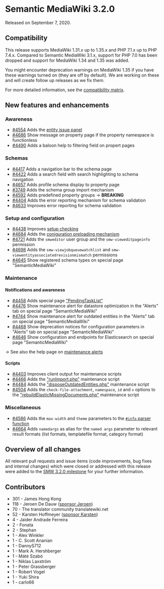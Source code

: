 # Semantic MediaWiki 3.2.0

Released on September 7, 2020.

## Compatibility

This release supports MediaWiki 1.31.x up to 1.35.x and PHP 7.1.x up to PHP 7.4.x. Compared to Semantic MediaWiki 3.1.x,
support for PHP 7.0 has been dropped and support for MediaWiki 1.34 and 1.35 was added.

You might encounter deprecation warnings on MediaWiki 1.35 if you have these warnings turned on (they are off by default).
We are working on these and will create follow up releases as we fix them.

For more detailed information, see the [compatibility matrix](../COMPATIBILITY.md#compatibility).

## New features and enhancements

### Awareness

* [#4554](https://github.com/SemanticMediaWiki/SemanticMediaWiki/pull/4554) Adds the [entity issue panel](https://www.semantic-mediawiki.org/wiki/Help:Entity_issue_panel)
* [#4686](https://github.com/SemanticMediaWiki/SemanticMediaWiki/pull/4686) Show message on property page if the property namespace is functionless
* [#4490](https://github.com/SemanticMediaWiki/SemanticMediaWiki/pull/4490) Adds a baloon help to filtering field on propert pages

### Schemas

* [#4417](https://github.com/SemanticMediaWiki/SemanticMediaWiki/pull/4417) Adds a navigation bar to the schema page
* [#4422](https://github.com/SemanticMediaWiki/SemanticMediaWiki/pull/4422) Adds a search field with search highlighting to schema navigation
* [#4657](https://github.com/SemanticMediaWiki/SemanticMediaWiki/pull/4657) Adds profile schema display to property page
* [#3749](https://github.com/SemanticMediaWiki/SemanticMediaWiki/pull/3749) Adds the schema group import mechanism
* [#4592](https://github.com/SemanticMediaWiki/SemanticMediaWiki/pull/4592) Adds predefined property groups → **BREAKING**
* [#4404](https://github.com/SemanticMediaWiki/SemanticMediaWiki/pull/4404) Adds the error reporting mechanism for schema validation
* [#4633](https://github.com/SemanticMediaWiki/SemanticMediaWiki/pull/4633) Improves error reporting for schema validation

### Setup and configuration

* [#4438](https://github.com/SemanticMediaWiki/SemanticMediaWiki/pull/4438) Improves [setup checking](https://www.semantic-mediawiki.org/wiki/Help:Setup_check)
* [#4684](https://github.com/SemanticMediaWiki/SemanticMediaWiki/pull/4684) Adds the [coniguration preloading mechanism](https://www.semantic-mediawiki.org/wiki/Help:Configuration_preloading)
* [#4721](https://github.com/SemanticMediaWiki/SemanticMediaWiki/pull/4721) Adds the `smweditor` user group and the `smw-vieweditpageinfo` permission
* [#4698](https://github.com/SemanticMediaWiki/SemanticMediaWiki/pull/4698) Adds the `smw-viewjobqueuewatchlist` and `smw-viewentityassociatedrevisionmismatch` permissions
* [#4645](https://github.com/SemanticMediaWiki/SemanticMediaWiki/pull/4645) Show registered schema types on special page "SemanticMediaWiki"

### Maintenance

#### Notifications and awareness

* [#4458](https://github.com/SemanticMediaWiki/SemanticMediaWiki/pull/4458) Adds special page ["PendingTaskList"](https://www.semantic-mediawiki.org/wiki/Help:Special:PendingTaskList)
* [#4476](https://github.com/SemanticMediaWiki/SemanticMediaWiki/pull/4476) Show maintenance alert for datastore optimization in the "Alerts" tab on special page "SemanticMediaWiki"
* [#4744](https://github.com/SemanticMediaWiki/SemanticMediaWiki/pull/4744) Show maintenance alert for outdated entities in the "Alerts" tab on special page "SemanticMediaWiki"
* [#4468](https://github.com/SemanticMediaWiki/SemanticMediaWiki/pull/4468) Show deprecation notices for configuration parameters in "Alerts" tab on special page "SemanticMediaWiki"
* [#4646](https://github.com/SemanticMediaWiki/SemanticMediaWiki/pull/4646) Show configuration and endpoints for Elasticsearch on special page "SemanticMediaWiki"

→ See also the help page on [maintenance alerts](https://www.semantic-mediawiki.org/wiki/Help:Maintenance_alerts)

#### Scripts

* [#4403](https://github.com/SemanticMediaWiki/SemanticMediaWiki/pull/4403) Improves client output for maintenance scripts
* [#4466](https://github.com/SemanticMediaWiki/SemanticMediaWiki/pull/4466) Adds the ["runImport.php"](https://www.semantic-mediawiki.org/wiki/Help:Maintenance_script_runImport.php) maintenance script
* [#4484](https://github.com/SemanticMediaWiki/SemanticMediaWiki/pull/4484) Adds the ["disposeOutdatedEntities.php"](https://www.semantic-mediawiki.org/wiki/Help:Maintenance_script_disposeOutdatedEntities.php) maintenance script
* [#4504](https://github.com/SemanticMediaWiki/SemanticMediaWiki/pull/4504) Adds the `check-file-attachment`, `namespace`, `id` and `v` options to the ["rebuildElasticMissingDocuments.php"](https://www.semantic-mediawiki.org/wiki/Help:Maintenance_script_rebuildElasticMissingDocuments.php) maintenance script

### Miscellaneous

* [#4586](https://github.com/SemanticMediaWiki/SemanticMediaWiki/pull/4586) Adds the `max-width` and `theme` parameters to the [`#info` parser function](https://www.semantic-mediawiki.org/wiki/Help:Adding_tooltips)
* [#4664](https://github.com/SemanticMediaWiki/SemanticMediaWiki/pull/4664) Adds `namedargs` as alias for the `named args` parameter to relevant result formats (list formats, templatefile format, category format)

## Overview of all changes

All relevant pull requests and issue items (code improvements, bug fixes and internal changes) which were closed or addressed with this release were added to the [SMW 3.2.0 milestone](https://github.com/SemanticMediaWiki/SemanticMediaWiki/milestone/34?closed=1) for your further information. 

## Contributors

- 301 - James Hong Kong
- 118 - Jeroen De Dauw ([sponsor Jeroen](https://github.com/sponsors/JeroenDeDauw))
-  70 - The translator community translatewiki.net
-  52 - Karsten Hoffmeyer ([sponsor Karsten](https://github.com/sponsors/kghbln))
-   4 - Jaider Andrade Ferreira
-   2 - Fonata
-   2 - Stephan
-   1 - Alex Winkler
-   1 - C. Scott Ananian
-   1 - DannyS712
-   1 - Mark A. Hershberger
-   1 - Máté Szabó
-   1 - Niklas Laxström
-   1 - Peter Grassberger
-   1 - Robert Vogel
-   1 - Yuki Shira
-   1 - carlo66
